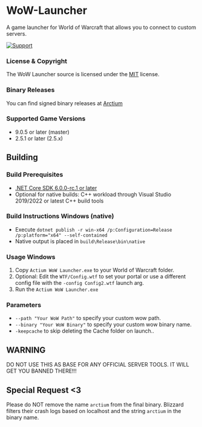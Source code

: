 # WoW-Launcher
A game launcher for World of Warcraft that allows you to connect to custom servers.

[![Support](https://img.shields.io/badge/discord-join-7289DA.svg)](https://arctium.io/discord)

### License & Copyright

The WoW Launcher source is licensed under the [MIT](https://github.com/Arctium/WoW-Launcher/blob/master/LICENSE) license.

### Binary Releases
You can find signed binary releases at [Arctium](https://arctium.io/wow)

### Supported Game Versions
* 9.0.5 or later (master)
* 2.5.1 or later (2.5.x)

## Building

### Build Prerequisites
* [.NET Core SDK 6.0.0-rc.1 or later](https://dotnet.microsoft.com/download/dotnet/6.0)
* Optional for native builds: C++ workload through Visual Studio 2019/2022 or latest C++ build tools

### Build Instructions Windows (native)
* Execute `dotnet publish -r win-x64 /p:Configuration=Release /p:platform="x64" --self-contained`
* Native output is placed in `build\Release\bin\native`

### Usage Windows
1. Copy `Actium WoW Launcher.exe` to your World of Warcraft folder.
2. Optional: Edit the `WTF/Config.wtf` to set your portal or use a different config file with the `-config Config2.wtf` launch arg.
3. Run the `Actium WoW Launcher.exe`

### Parameters
* `--path "Your WoW Path"` to specify your custom wow path.
* `--binary "Your WoW Binary"` to specify your custom wow binary name.
* `-keepcache` to skip deleting the Cache folder on launch..


## WARNING

DO NOT USE THIS AS BASE FOR ANY OFFICIAL SERVER TOOLS.
IT WILL GET YOU BANNED THERE!!!

## Special Request <3

Please do NOT remove the name `arctium` from the final binary.
Blizzard filters their crash logs based on localhost and the string `arctium` in the binary name. 
